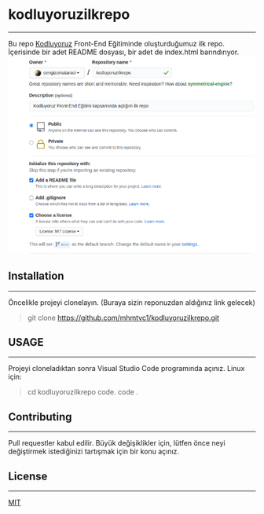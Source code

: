 # kodluyoruzilkrepo
***
Bu repo [Kodluyoruz](https://www.kodluyoruz.org/) Front-End Eğitiminde oluşturduğumuz ilk repo. İçerisinde bir adet README dosyası, bir adet de index.html barındırıyor.
![GÖRSEL](https://github.com/Kodluyoruz/taskforce/blob/main/git/odev1/figures/github.png?raw=true)
## Installation
***
Öncelikle projeyi clonelayın. (Buraya sizin reponuzdan aldığınız link gelecek)
> git clone https://github.com/mhmtvc1/kodluyoruzilkrepo.git
## USAGE
***
Projeyi cloneladıktan sonra Visual Studio Code programında açınız.
Linux için:
> cd kodluyoruzilkrepo code.
> code .
## Contributing
*** 
Pull requestler kabul edilir. Büyük değişiklikler için, lütfen önce neyi değiştirmek istediğinizi tartışmak için bir konu açınız.
## License
***
[MIT](https://choosealicense.com/licenses/mit/)



